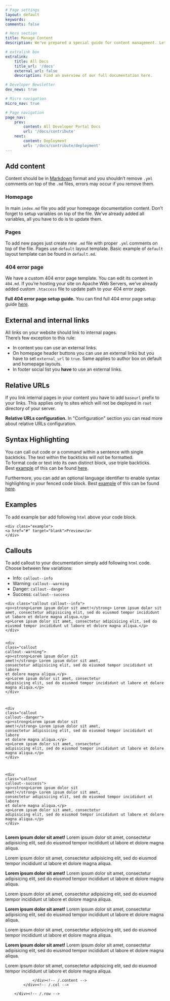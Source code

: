 ```yaml
---
# Page settings
layout: default
keywords:
comments: false

# Hero section
title: Manage Content
description: We've prepared a special guide for content management. Let's learn how to add syntax highlighting, examples, callouts and much more.

# extralink box
extralink:
    title: All Docs
    title_url: '/docs'
    external_url: false
    description: Find an overview of our full documentation here.

# Developer Newsletter
dev_news: true

# Micro navigation
micro_nav: true

# Page navigation
page_nav:
    prev:
        content: All Developer Portal Docs
        url: '/docs/contribute'
    next:
        content: Deployment
        url: '/docs/contribute/deployment'
---
```

<div class="container">
        <div class="row">
            <div class="col-md-7">
                <div class="content">
                    <h2 id="add-content">Add content</h2>
<p>Content should be in <a href="https://daringfireball.net/projects/markdown/">Markdown</a> format and you shouldn’t remove <code class="highlighter-rouge">.yml</code> comments on top of the <code class="highlighter-rouge">.md</code> files, errors may occur if you remove them.</p>

<h3 id="homepage">Homepage</h3>
<p>In main <code class="highlighter-rouge">index.md</code> file you add your homepage documentation content. Don’t forget to setup variables on top of the file. We’ve already added all variables, all you have to do is to update them.</p>

<h3 id="pages">Pages</h3>
<p>To add new pages just create new <code class="highlighter-rouge">.md</code> file with proper <code class="highlighter-rouge">.yml</code> comments on top of the file. Pages use <code class="highlighter-rouge">default</code> layout template. Basic example of <code class="highlighter-rouge">default</code> layout template can be found in <code class="highlighter-rouge">default.md</code>.</p>

<h3 id="404-error-page">404 error page</h3>
<p>We have a custom 404 error page template. You can edit its content in <code class="highlighter-rouge">404.md</code>. If you’re hosting your site on Apache Web Servers, we’ve already added custom <code class="highlighter-rouge">.htaccess</code> file to update path to your 404 error page.</p>

<div class="callout callout--info">
<p><strong>Full 404 error page setup guide.</strong> You can find full 404 error page setup guide <a href="https://jekyllrb.com/tutorials/custom-404-page/">here</a>.</p>
</div>

<h2 id="external-and-internal-links">External and internal links</h2>
<p>All links on your website should link to internal pages. <br />
There’s few exception to this rule:</p>

<ul>
<li>In content you can use an external links.</li>
<li>On homepage header buttons you can use an external links but you have to set <code class="highlighter-rouge">external_url</code> to <code class="highlighter-rouge">true</code>. Same applies to author box on default and homepage layouts.</li>
<li>In footer social list you <strong>have</strong> to use an external links.</li>
</ul>

<h2 id="relative-urls">Relative URLs</h2>
<p>If you link internal pages in your content you have to add <code class="highlighter-rouge">baseurl</code> prefix to your links. This applies only to sites which will not be deployed in <code class="highlighter-rouge">root</code> directory of your server.</p>

<div class="callout callout--info">
<p><strong>Relative URLs configuration.</strong> In "Configuration" section you can read more about relative URLs configuration.</p>
</div>

<h2 id="syntax-highlighting">Syntax Highlighting</h2>
<p>You can call out code or a command within a sentence with single backticks. The text within the backticks will not be formatted.<br />
To format code or text into its own distinct block, use triple backticks.<br />
Best <a href="https://help.github.com/articles/basic-writing-and-formatting-syntax/#quoting-code">example</a> of this can be found <a href="https://help.github.com/articles/basic-writing-and-formatting-syntax/#quoting-code">here</a>.</p>

<p>Furthermore, you can add an optional language identifier to enable syntax highlighting in your fenced code block. Best <a href="https://help.github.com/articles/creating-and-highlighting-code-blocks/#syntax-highlighting">example</a> of this can be found <a href="https://help.github.com/articles/creating-and-highlighting-code-blocks/#syntax-highlighting">here</a>.</p>

<h2 id="examples">Examples</h2>
<p>To add example bar add following <code class="highlighter-rouge">html</code> above your code block.</p>

<div class="example"></div>
<div class="language-html highlighter-rouge"><div class="highlight"><pre class="highlight"><code><span class="nt">&lt;div</span> <span class="na">class=</span><span class="s">"example"</span><span class="nt">&gt;</span>
<span class="nt">&lt;a</span> <span class="na">href=</span><span class="s">"#"</span> <span class="na">target=</span><span class="s">"blank"</span><span class="nt">&gt;</span>Preview<span class="nt">&lt;/a&gt;</span>
<span class="nt">&lt;/div&gt;</span>
</code></pre></div></div>

<h2 id="callouts">Callouts</h2>
<p>To add callout to your documentation simply add following <code class="highlighter-rouge">html</code> code.<br />
Choose between few variations:</p>

<ul>
<li>Info: <code class="highlighter-rouge">callout--info</code></li>
<li>Warning: <code class="highlighter-rouge">callout--warning</code></li>
<li>Danger: <code class="highlighter-rouge">callout--danger</code></li>
<li>Success: <code class="highlighter-rouge">callout--success</code></li>
</ul>

<div class="example"></div>
<div class="language-html highlighter-rouge"><div class="highlight"><pre class="highlight"><code><span class="nt">&lt;div</span> <span class="na">class=</span><span class="s">"callout callout--info"</span><span class="nt">&gt;</span>
<span class="nt">&lt;p&gt;&lt;strong&gt;</span>Lorem ipsum dolor sit amet!<span class="nt">&lt;/strong&gt;</span> Lorem ipsum dolor sit amet, consectetur adipisicing elit, sed do eiusmod tempor incididunt ut labore et dolore magna aliqua.<span class="nt">&lt;/p&gt;</span>
<span class="nt">&lt;p&gt;</span>Lorem ipsum dolor sit amet, consectetur adipisicing elit, sed do eiusmod tempor incididunt ut labore et dolore magna aliqua.<span class="nt">&lt;/p&gt;</span>
<span class="nt">&lt;/div&gt;</span>

<span class="nt">&lt;div</span> <span class="na">class=</span><span class="s">"callout callout--warning"</span><span class="nt">&gt;</span>
<span class="nt">&lt;p&gt;&lt;strong&gt;</span>Lorem ipsum dolor sit amet!<span class="nt">&lt;/strong&gt;</span> Lorem ipsum dolor sit amet, consectetur adipisicing elit, sed do eiusmod tempor incididunt ut labore et dolore magna aliqua.<span class="nt">&lt;/p&gt;</span>
<span class="nt">&lt;p&gt;</span>Lorem ipsum dolor sit amet, consectetur adipisicing elit, sed do eiusmod tempor incididunt ut labore et dolore magna aliqua.<span class="nt">&lt;/p&gt;</span>
<span class="nt">&lt;/div&gt;</span>

<span class="nt">&lt;div</span> <span class="na">class=</span><span class="s">"callout callout--danger"</span><span class="nt">&gt;</span>
<span class="nt">&lt;p&gt;&lt;strong&gt;</span>Lorem ipsum dolor sit amet!<span class="nt">&lt;/strong&gt;</span> Lorem ipsum dolor sit amet, consectetur adipisicing elit, sed do eiusmod tempor incididunt ut labore et dolore magna aliqua.<span class="nt">&lt;/p&gt;</span>
<span class="nt">&lt;p&gt;</span>Lorem ipsum dolor sit amet, consectetur adipisicing elit, sed do eiusmod tempor incididunt ut labore et dolore magna aliqua.<span class="nt">&lt;/p&gt;</span>
<span class="nt">&lt;/div&gt;</span>

<span class="nt">&lt;div</span> <span class="na">class=</span><span class="s">"callout callout--success"</span><span class="nt">&gt;</span>
<span class="nt">&lt;p&gt;&lt;strong&gt;</span>Lorem ipsum dolor sit amet!<span class="nt">&lt;/strong&gt;</span> Lorem ipsum dolor sit amet, consectetur adipisicing elit, sed do eiusmod tempor incididunt ut labore et dolore magna aliqua.<span class="nt">&lt;/p&gt;</span>
<span class="nt">&lt;p&gt;</span>Lorem ipsum dolor sit amet, consectetur adipisicing elit, sed do eiusmod tempor incididunt ut labore et dolore magna aliqua.<span class="nt">&lt;/p&gt;</span>
<span class="nt">&lt;/div&gt;</span>
</code></pre></div></div>

<div class="callout callout--info">
<p><strong>Lorem ipsum dolor sit amet!</strong> Lorem ipsum dolor sit amet, consectetur adipisicing elit, sed do eiusmod tempor incididunt ut labore et dolore magna aliqua.</p>
<p>Lorem ipsum dolor sit amet, consectetur adipisicing elit, sed do eiusmod tempor incididunt ut labore et dolore magna aliqua.</p>
</div>

<div class="callout callout--warning">
<p><strong>Lorem ipsum dolor sit amet!</strong> Lorem ipsum dolor sit amet, consectetur adipisicing elit, sed do eiusmod tempor incididunt ut labore et dolore magna aliqua.</p>
<p>Lorem ipsum dolor sit amet, consectetur adipisicing elit, sed do eiusmod tempor incididunt ut labore et dolore magna aliqua.</p>
</div>

<div class="callout callout--danger">
<p><strong>Lorem ipsum dolor sit amet!</strong> Lorem ipsum dolor sit amet, consectetur adipisicing elit, sed do eiusmod tempor incididunt ut labore et dolore magna aliqua.</p>
<p>Lorem ipsum dolor sit amet, consectetur adipisicing elit, sed do eiusmod tempor incididunt ut labore et dolore magna aliqua.</p>
</div>

<div class="callout callout--success">
<p><strong>Lorem ipsum dolor sit amet!</strong> Lorem ipsum dolor sit amet, consectetur adipisicing elit, sed do eiusmod tempor incididunt ut labore et dolore magna aliqua.</p>
<p>Lorem ipsum dolor sit amet, consectetur adipisicing elit, sed do eiusmod tempor incididunt ut labore et dolore magna aliqua.</p>
</div>

                </div><!-- /.content -->
            </div><!-- /.col -->

        </div><!-- /.row -->
</div><!-- /.container -->

